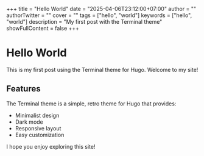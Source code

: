 +++
title = "Hello World"
date = "2025-04-06T23:12:00+07:00"
author = ""
authorTwitter = ""
cover = ""
tags = ["hello", "world"]
keywords = ["hello", "world"]
description = "My first post with the Terminal theme"
showFullContent = false
+++

# Hello World

This is my first post using the Terminal theme for Hugo. Welcome to my site!

## Features

The Terminal theme is a simple, retro theme for Hugo that provides:

- Minimalist design
- Dark mode
- Responsive layout
- Easy customization

I hope you enjoy exploring this site!
